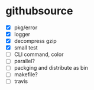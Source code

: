 # githubsource

- [x] pkg/error
- [x] logger
- [x] decompress gzip
- [x] small test
- [ ] CLI command, color
- [ ] parallel?
- [ ] packging and distribute as bin
- [ ] makefile?
- [ ] travis
